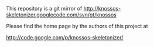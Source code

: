 This repository is a git mirror of
http://knossos-skeletonizer.googlecode.com/svn/gt/knossos

Please find the home page by the authors of this project at

http://code.google.com/p/knossos-skeletonizer/

